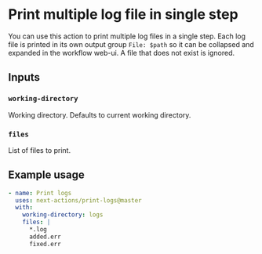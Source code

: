 # Print multiple log file in single step

You can use this action to print multiple log files in a single step. Each log
file is printed in its own output group `File: $path` so it can be collapsed and
expanded in the workflow web-ui. A file that does not exist is ignored.

## Inputs

### `working-directory`

Working directory. Defaults to current working directory.

### `files`

List of files to print.

## Example usage

```yaml
- name: Print logs
  uses: next-actions/print-logs@master
  with:
    working-directory: logs
    files: |
      *.log
      added.err
      fixed.err
```
